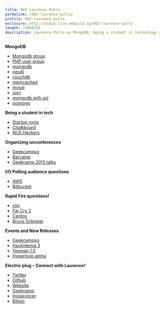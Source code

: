```yaml
---
title: 002 Laurence Putra
permalink: /002-laurence-putra/
profile: 002-laurence-putra
enclosure: http://audio.live.webuild.sg/002-laurence-putra
length: 13468726
description: Laurence Putra on MongoDB, being a student in technology and organizing tech unconferences
---
```


**MongoDB**

*   [Mongodb group][1]
*   [PHP user group][2]
*   [mongodb][3]
*   [neo4j][4]
*   [couchdb][5]
*   [memcached][6]
*   [mysql][7]
*   [json][8]
*   [mongodb with ssl][9]
*   [postgres][10]

**Being a student in tech**

*   [Startup roots][11]
*   [Chalkboard][12]
*   [NUS Hackers][13]

**Organizing unconferences**

*   [Geekcampsg][14]
*   [Barcamp][15]
*   [Geekcamp 2013 talks][16]

**I/O Polling audience questions**

*   [AWS][17]
*   [Bitbucket][18]

**Rapid Fire questions!**

*   [vim][19]
*   [Far Cry 2][20]
*   [Centos][21]
*   [Bruce Schneier][22]

**Events and New Releases**

*   [Geekcampsg][14]
*   [Hackidemia 3][23]
*   [Yeoman 1.0][24]
*   [Hyperloop alpha][25]

**Electric plug &#8211; Connect with Laurence!**

*   [Twitter][26]
*   [Github][27]
*   [Website][28]
*   [Geekcamp][14]
*   [Instasyncer][29]
*   [Billpin][30]

 [1]: https://www.facebook.com/groups/mongosg
 [2]: https://www.facebook.com/groups/sghypertextpreprocessors/
 [3]: http://www.mongodb.org/
 [4]: http://www.neo4j.org/
 [5]: http://couchdb.apache.org/
 [6]: http://memcached.org/
 [7]: http://www.mysql.com/
 [8]: http://en.wikipedia.org/wiki/JSON
 [9]: http://docs.mongodb.org/manual/tutorial/configure-ssl/
 [10]: http://www.postgresql.org/
 [11]: http://startuproots.org/
 [12]: http://blog.yourchalkboard.com/
 [13]: http://nushackers.org/
 [14]: http://geekcamp.sg/
 [15]: http://barcamp.org/w/page/402984/FrontPage
 [16]: http://geekcamp.sg/schedule/view_schedule/2013
 [17]: http://aws.amazon.com/
 [18]: https://bitbucket.org/
 [19]: http://www.vim.org/
 [20]: http://en.wikipedia.org/wiki/Far_Cry_2
 [21]: http://www.centos.org/
 [22]: http://www.schneier.com/
 [23]: http://hackidemia3.eventbrite.sg/
 [24]: http://yeoman.io/index.html
 [25]: http://www.spacex.com/sites/spacex/files/hyperloop_alpha-20130812.pdf
 [26]: https://twitter.com/laurenceputra
 [27]: https://github.com/laurenceputra
 [28]: http://geeksphere.net/
 [29]: http://instasyncer.geeksphere.net/
 [30]: http://billpin.com/‎
